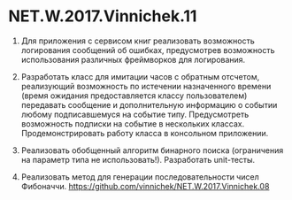 # NET.W.2017.Vinnichek.11

1. Для приложения с сервисом книг реализовать возможность логирования сообщений об ошибках, 
предусмотрев возможность использования различных фреймворков для логирования.

2. Разработать класс для имитации часов с обратным отсчетом, реализующий возможность по истечении 
назначенного времени (время ожидания предоставляется классу пользователем) передавать сообщение 
и дополнительную информацию о событии любому подписавшемуся на событие типу. 
Предусмотреть возможность подписки на событие в нескольких классах. 
Продемонстрировать работу класса в консольном приложении.

3. Реализовать обобщенный алгоритм бинарного поиска (ограничения на параметр типа не использовать!). 
Разработать unit-тесты.

4. Реализовать метод для генерации  последовательности чисел Фибоначчи.
https://github.com/vinnichek/NET.W.2017.Vinnichek.08

